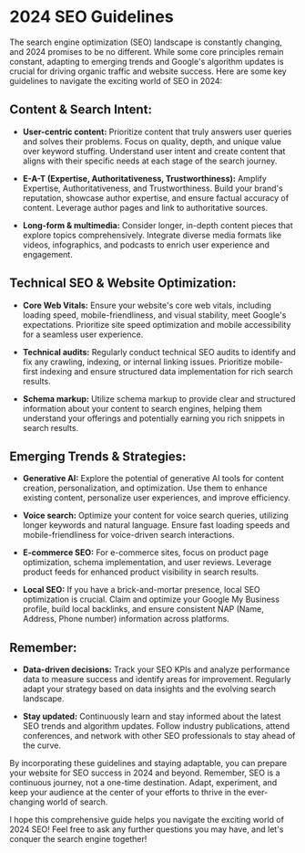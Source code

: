 # 2024 SEO Guidelines

The search engine optimization (SEO) landscape is constantly changing, and 2024 promises to be no different. While some core principles remain constant, adapting to emerging trends and Google's algorithm updates is crucial for driving organic traffic and website success. Here are some key guidelines to navigate the exciting world of SEO in 2024:

## Content & Search Intent:

- **User-centric content:** Prioritize content that truly answers user queries and solves their problems. Focus on quality, depth, and unique value over keyword stuffing. Understand user intent and create content that aligns with their specific needs at each stage of the search journey.

- **E-A-T (Expertise, Authoritativeness, Trustworthiness):** Amplify Expertise, Authoritativeness, and Trustworthiness. Build your brand's reputation, showcase author expertise, and ensure factual accuracy of content. Leverage author pages and link to authoritative sources.

- **Long-form & multimedia:** Consider longer, in-depth content pieces that explore topics comprehensively. Integrate diverse media formats like videos, infographics, and podcasts to enrich user experience and engagement.

## Technical SEO & Website Optimization:

- **Core Web Vitals:** Ensure your website's core web vitals, including loading speed, mobile-friendliness, and visual stability, meet Google's expectations. Prioritize site speed optimization and mobile accessibility for a seamless user experience.

- **Technical audits:** Regularly conduct technical SEO audits to identify and fix any crawling, indexing, or internal linking issues. Prioritize mobile-first indexing and ensure structured data implementation for rich search results.

- **Schema markup:** Utilize schema markup to provide clear and structured information about your content to search engines, helping them understand your offerings and potentially earning you rich snippets in search results.

## Emerging Trends & Strategies:

- **Generative AI:** Explore the potential of generative AI tools for content creation, personalization, and optimization. Use them to enhance existing content, personalize user experiences, and improve efficiency.

- **Voice search:** Optimize your content for voice search queries, utilizing longer keywords and natural language. Ensure fast loading speeds and mobile-friendliness for voice-driven search interactions.

- **E-commerce SEO:** For e-commerce sites, focus on product page optimization, schema implementation, and user reviews. Leverage product feeds for enhanced product visibility in search results.

- **Local SEO:** If you have a brick-and-mortar presence, local SEO optimization is crucial. Claim and optimize your Google My Business profile, build local backlinks, and ensure consistent NAP (Name, Address, Phone number) information across platforms.

## Remember:

- **Data-driven decisions:** Track your SEO KPIs and analyze performance data to measure success and identify areas for improvement. Regularly adapt your strategy based on data insights and the evolving search landscape.

- **Stay updated:** Continuously learn and stay informed about the latest SEO trends and algorithm updates. Follow industry publications, attend conferences, and network with other SEO professionals to stay ahead of the curve.

By incorporating these guidelines and staying adaptable, you can prepare your website for SEO success in 2024 and beyond. Remember, SEO is a continuous journey, not a one-time destination. Adapt, experiment, and keep your audience at the center of your efforts to thrive in the ever-changing world of search.

I hope this comprehensive guide helps you navigate the exciting world of 2024 SEO! Feel free to ask any further questions you may have, and let's conquer the search engine together!

